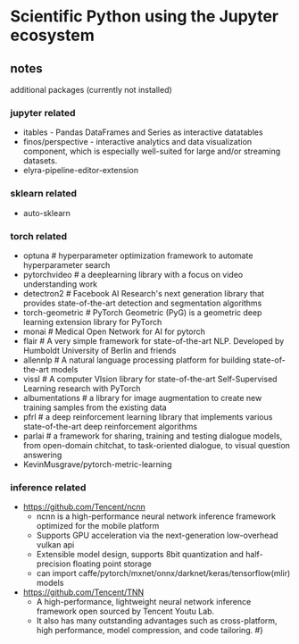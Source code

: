 # Scientific Python using the Jupyter ecosystem

## notes

additional packages (currently not installed)

### jupyter related

+ itables - Pandas DataFrames and Series as interactive datatables
+ finos/perspective - interactive analytics and data visualization component, which is especially well-suited for large and/or streaming datasets.
+ elyra-pipeline-editor-extension

### sklearn related
+ auto-sklearn

### torch related
+ optuna            # hyperparameter optimization framework to automate hyperparameter search
+ pytorchvideo      # a deeplearning library with a focus on video understanding work
+ detectron2        # Facebook AI Research's next generation library that provides state-of-the-art detection and segmentation algorithms
+ torch-geometric   # PyTorch Geometric (PyG) is a geometric deep learning extension library for PyTorch
+ monai             # Medical Open Network for AI for pytorch
+ flair             # A very simple framework for state-of-the-art NLP. Developed by Humboldt University of Berlin and friends
+ allennlp          # A natural language processing platform for building state-of-the-art models
+ vissl             # A computer VIsion library for state-of-the-art Self-Supervised Learning research with PyTorch
+ albumentations    # a library for image augmentation to create new training samples from the existing data
+ pfrl              # a deep reinforcement learning library that implements various state-of-the-art deep reinforcement algorithms
+ parlai            # a framework for sharing, training and testing dialogue models, from open-domain chitchat, to task-oriented dialogue, to visual question answering
+ KevinMusgrave/pytorch-metric-learning

### inference related
+ https://github.com/Tencent/ncnn
    + ncnn is a high-performance neural network inference framework optimized for the mobile platform
    + Supports GPU acceleration via the next-generation low-overhead vulkan api
    + Extensible model design, supports 8bit quantization and half-precision floating point storage
    + can import caffe/pytorch/mxnet/onnx/darknet/keras/tensorflow(mlir) models
+ https://github.com/Tencent/TNN
    + A high-performance, lightweight neural network inference framework open sourced by Tencent Youtu Lab.
    + It also has many outstanding advantages such as cross-platform, high performance, model compression, and code tailoring.
#}
